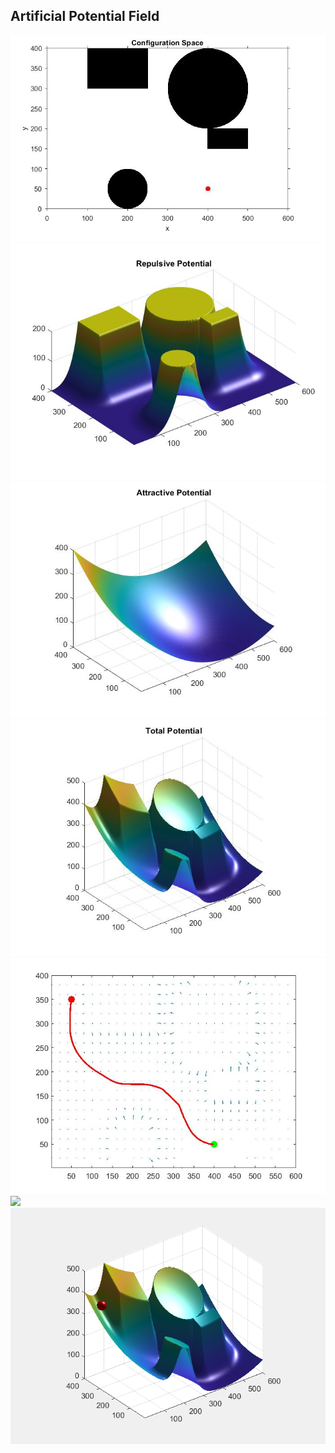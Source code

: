 ## Artificial Potential Field


<img src="cspace.jpg">
<img src="repulsive.jpg">
<img src="attractive.jpg">
<img src="total.jpg">
<img src="path.jpg">
<img src="potential_field.gif">
<img src="potential_field.png">
